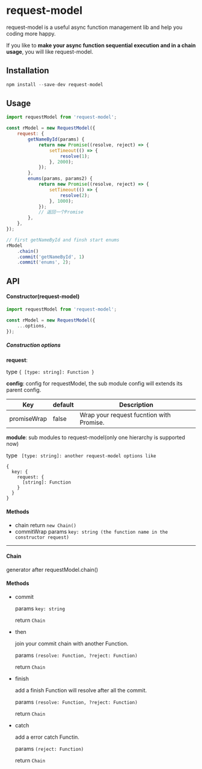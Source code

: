 # request-model

request-model is a useful async function management lib and help you coding more happy.

If you like to **make your async function sequential execution and in a chain usage**, you will like request-model.

## Installation

```js
npm install --save-dev request-model
```

## Usage

```js
import requestModel from 'request-model';

const rModel = new RequestModel({
    request: {
        getNameById(params) {
            return new Promise((resolve, reject) => {
                setTimeout(() => {
                    resolve(1);
                }, 2000);
            });
        },
        enums(params, params2) {
            return new Promise((resolve, reject) => {
                setTimeout(() => {
                    resolve(2);
                }, 1000);
            });
            // 返回一个Promise
        },
    },
});

// first getNameById and finsh start enums
rModel
    .chain()
    .commit('getNameById', 1)
    .commit('enums', 2);
```

## API

#### Constructor(request-model)

```js
import requestModel from 'request-model';

const rModel = new RequestModel({
    ...options,
});
```

##### Construction options

**request**:

type `{ [type: string]: Function }`

**config**: config for requestModel, the sub module config will extends its parent config.

| Key         | default | Description                              |
| ----------- | ------- | ---------------------------------------- |
| promiseWrap | false   | Wrap your request fucntion with Promise. |

**module**: sub modules to request-model(only one hierarchy is supported now)

type ``` [type: string]: another request-model options like```

```Js
{
  key: {
    request: {
      [string]: Function
    }
  }
}
```



#### Methods

- chain
  return  ```new Chain()```
- commitWrap
  params  ```key: string (the function name in the constructor request)```

------

#### Chain

generator after requestModel.chain()



#### Methods

- commit

  params ```key: string```

  return ```Chain```

- then

  join your commit chain with another Function.

  params ```(resolve: Function, ?reject: Function)```

  return ```Chain```

- finish

  add a finish Function will resolve after all the commit.

  params ```(resolve: Function, ?reject: Function)```

  return ```Chain```

- catch

  add a error catch Functin.

  params ```(reject: Function)```

  return ```Chain```
